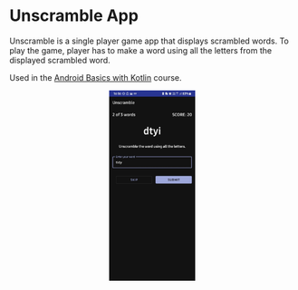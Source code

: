 # Unscramble App

Unscramble is  a single player game app that displays scrambled words. To play the game, player has
to make a word using all the letters from the displayed scrambled word.

Used in the [Android Basics with Kotlin](https://developer.android.com/courses/android-basics-kotlin/course) course.

<p align="center">
    <img src="./app-screenshot.png" alt="App screenshot" width="30%">
</p>